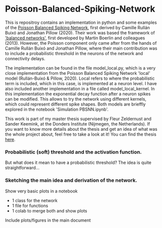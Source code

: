 # Poisson-Balanced-Spiking-Network

This is repositroy contains an implementation in python and some examples of the [Poisson Balanced Spiking Network](https://journals.plos.org/ploscompbiol/article?id=10.1371/journal.pcbi.1008261), first derived by Camille Rullán Buixó and Jonathan Pillow (2020). Their work was based the framework of ['balanced networks'](https://journals.plos.org/ploscompbiol/article?id=10.1371/journal.pcbi.1003258), first developed by Martin Boerlin and colleagues (2013). However, the Poisson component only came after from the hands of Camille Rullán Buixó and Jonathan Pillow, where their main contribution was to include a probabilistic threshold in the neurons of the network and connectivity delays. 

The implementation can be found in the file model_local.py, which is a very close implementation from the Poisson Balanced Spiking Network 'local' model (Rullán-Buixó & Pillow, 2020). Local refers to where the probabilistic term is included, which in this case, is implemented at a neuron level. I have also included another implementation in a file called model_local_kernel. In this implementation the exponential decay function after a neuron spikes can be modified. This allows to try the network using different kernels, which could represent different spike shapes. Both models are brieffly explored in the notebook 'Simulation PBSNN.ipynb'.

This work is part of my master thesis supervised by Fleur Zeldernust and Sander Keemink, at the Donders Institute (Nijmegen, the Netherlands). If you want to know more details about the thesis and get an idea of what was the whole project about, feel free to take a look at it! You can find the thesis [here](https://theses.ubn.ru.nl/server/api/core/bitstreams/95edb5d2-6b0c-41c7-b615-a1ac4b502c5f/content).

### Probabilistic (soft) threshold and the activation function.
But what does it mean to have a probabilistic threshold? The idea is quite straightforward...

### Sketching the main idea and derivation of the network.

Show very basic plots in a notebook


- 1 class for the network
- 1 file for functions
- 1 colab to merge both and show plots

Include plots/figures in the main document





